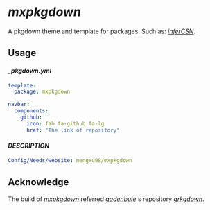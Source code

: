 # ***mxpkgdown***

<!-- badges: start -->

<!-- badges: end -->

A pkgdown theme and template for packages. Such as: [*inferCSN*](https://mengxu98.github.io/inferCSN/).

## Usage

#### *\_pkgdown.yml*

``` yaml
template:
  package: mxpkgdown

navbar:
  components:
    github:
      icon: fab fa-github fa-lg
      href: "The link of repository"
```

#### *DESCRIPTION*

``` yaml
Config/Needs/website: mengxu98/mxpkgdown
```

## Acknowledge

The build of [*mxpkgdown*](https://github.com/mengxu98/mxpkgdown) referred [*gadenbuie*](https://github.com/gadenbuie)'s repository [*grkgdown*](https://github.com/gadenbuie/grkgdown).
